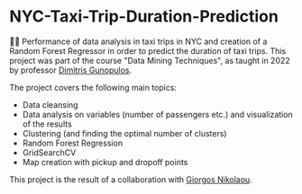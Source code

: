 # NYC-Taxi-Trip-Duration-Prediction


🗽🚕 Performance of data analysis in taxi trips in NYC and creation of a Random Forest Regressor in order to predict the duration of taxi trips.
This project was part of the course "Data Mining Techniques", as taught in 2022 by professor [Dimitris Gunopulos](http://kddlab.di.uoa.gr/dg.html).


The project covers the following main topics:
- Data cleansing
- Data analysis on variables (number of passengers etc.) and visualization of the results
- Clustering (and finding the optimal number of clusters)
- Random Forest Regression
- GridSearchCV
- Map creation with pickup and dropoff points

This project is the result of a collaboration with [Giorgos Nikolaou](https://github.com/giorgosnikolaou).
